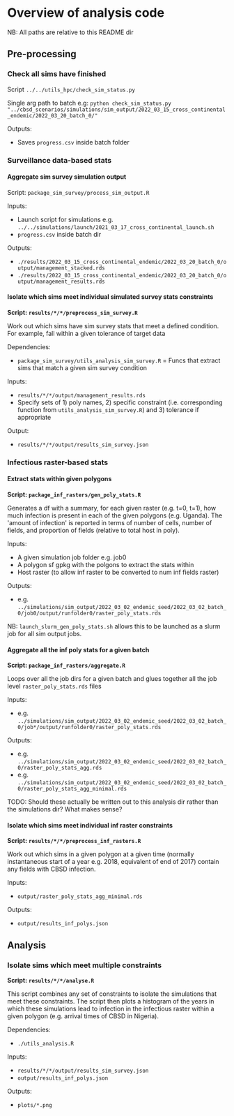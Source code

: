 # Overview of analysis code

NB: All paths are relative to this README dir

## Pre-processing

### Check all sims have finished

Script `../../utils_hpc/check_sim_status.py`

Single arg path to batch e.g: `python check_sim_status.py "../cbsd_scenarios/simulations/sim_output/2022_03_15_cross_continental_endemic/2022_03_20_batch_0/"`

Outputs:

- Saves `progress.csv` inside batch folder

### Surveillance data-based stats

#### Aggregate sim survey simulation output

Script: `package_sim_survey/process_sim_output.R`

Inputs:

- Launch script for simulations e.g. `../../simulations/launch/2021_03_17_cross_continental_launch.sh`
- `progress.csv` inside batch dir

Outputs:

- `./results/2022_03_15_cross_continental_endemic/2022_03_20_batch_0/output/management_stacked.rds`
- `./results/2022_03_15_cross_continental_endemic/2022_03_20_batch_0/output/management_results.rds`


#### Isolate which sims meet individual simulated survey stats constraints

**Script: `results/*/*/preprocess_sim_survey.R`**

Work out which sims have sim survey stats that meet a defined condition. For example, fall within a given tolerance of target data

Dependencies:

- `package_sim_survey/utils_analysis_sim_survey.R` = Funcs that extract sims that match a given sim survey condition

Inputs:

- `results/*/*/output/management_results.rds`
- Specify sets of 1) poly names, 2) specific constraint (i.e. corresponding function from `utils_analysis_sim_survey.R`) and 3) tolerance if appropriate

Output:

- `results/*/*/output/results_sim_survey.json`

### Infectious raster-based stats

#### Extract stats within given polygons

**Script: `package_inf_rasters/gen_poly_stats.R`**

Generates a df with a summary, for each given raster (e.g. t=0, t=1), how much infection is present in each of the given polygons (e.g. Uganda). The 'amount of infection' is reported in terms of number of cells, number of fields, and proportion of fields (relative to total host in poly).

Inputs:

- A given simulation job folder e.g. job0
- A polygon sf gpkg with the polgons to extract the stats within
- Host raster (to allow inf raster to be converted to num inf fields raster)

Outputs:

- e.g. `../simulations/sim_output/2022_03_02_endemic_seed/2022_03_02_batch_0/job0/output/runfolder0/raster_poly_stats.rds`

NB: `launch_slurm_gen_poly_stats.sh` allows this to be launched as a slurm job for all sim output jobs.


#### Aggregate all the inf poly stats for a given batch

**Script: `package_inf_rasters/aggregate.R`**

Loops over all the job dirs for a given batch and glues together all the job level `raster_poly_stats.rds` files

Inputs:

- e.g. `../simulations/sim_output/2022_03_02_endemic_seed/2022_03_02_batch_0/job*/output/runfolder0/raster_poly_stats.rds`

Outputs:

- e.g. `../simulations/sim_output/2022_03_02_endemic_seed/2022_03_02_batch_0/raster_poly_stats_agg.rds`
- e.g. `../simulations/sim_output/2022_03_02_endemic_seed/2022_03_02_batch_0/raster_poly_stats_agg_minimal.rds`

TODO: Should these actually be written out to this analysis dir rather than the simulations dir? What makes sense?

#### Isolate which sims meet individual inf raster constraints

**Script: `results/*/*/preprocess_inf_rasters.R`**

Work out which sims in a given polygon at a given time (normally instantaneous start of a year e.g. 2018, equivalent of end of 2017) contain any fields with CBSD infection.

Inputs: 

- `output/raster_poly_stats_agg_minimal.rds`

Outputs:

- `output/results_inf_polys.json`

## Analysis

### Isolate sims which meet multiple constraints

**Script: `results/*/*/analyse.R`**

This script combines any set of constraints to isolate the simulations that meet these constraints. The script then plots a histogram of the years in which these simulations lead to infection in the infectious raster within a given polygon (e.g. arrival times of CBSD in Nigeria).

Dependencies:

- `./utils_analysis.R`

Inputs:

- `results/*/*/output/results_sim_survey.json`
- `output/results_inf_polys.json`

Outputs:

- `plots/*.png`


<!-- # Process

Run `process_sim_output.R`

If necessary, run `process_merge.R`

# Analysis -->



